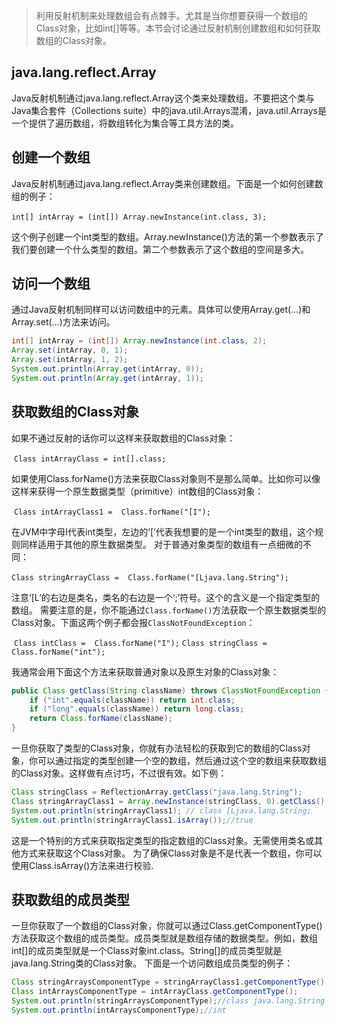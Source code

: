 > 利用反射机制来处理数组会有点棘手。尤其是当你想要获得一个数组的Class对象，比如int[]等等。本节会讨论通过反射机制创建数组和如何获取数组的Class对象。

## java.lang.reflect.Array

Java反射机制通过java.lang.reflect.Array这个类来处理数组。不要把这个类与Java集合套件（Collections suite）中的java.util.Arrays混淆，java.util.Arrays是一个提供了遍历数组，将数组转化为集合等工具方法的类。

## 创建一个数组

Java反射机制通过java.lang.reflect.Array类来创建数组。下面是一个如何创建数组的例子：

​		`int[] intArray = (int[]) Array.newInstance(int.class, 3);`

这个例子创建一个int类型的数组。Array.newInstance()方法的第一个参数表示了我们要创建一个什么类型的数组。第二个参数表示了这个数组的空间是多大。

## 访问一个数组

通过Java反射机制同样可以访问数组中的元素。具体可以使用Array.get(…)和Array.set(…)方法来访问。

```java
int[] intArray = (int[]) Array.newInstance(int.class, 2);
Array.set(intArray, 0, 1);
Array.set(intArray, 1, 2);
System.out.println(Array.get(intArray, 0));
System.out.println(Array.get(intArray, 1));
```

## 获取数组的Class对象

如果不通过反射的话你可以这样来获取数组的Class对象：

​		`Class intArrayClass = int[].class;`

如果使用Class.forName()方法来获取Class对象则不是那么简单。比如你可以像这样来获得一个原生数据类型（primitive）int数组的Class对象：

​		`Class intArrayClass1 =  Class.forName("[I");`

在JVM中字母I代表int类型，左边的‘[’代表我想要的是一个int类型的数组，这个规则同样适用于其他的原生数据类型。
对于普通对象类型的数组有一点细微的不同：

​		`Class stringArrayClass =  Class.forName("[Ljava.lang.String");`

注意‘[L’的右边是类名，类名的右边是一个‘;’符号。这个的含义是一个指定类型的数组。
需要注意的是，你不能通过`Class.forName()`方法获取一个原生数据类型的Class对象。下面这两个例子都会报`ClassNotFoundException`：

​		`Class intClass =  Class.forName("I");`
​		`Class stringClass =  Class.forName("int");`

我通常会用下面这个方法来获取普通对象以及原生对象的Class对象：

```java
public Class getClass(String className) throws ClassNotFoundException {
    if ("int".equals(className)) return int.class;
    if ("long".equals(className)) return long.class;
    return Class.forName(className);
}
```

一旦你获取了类型的Class对象，你就有办法轻松的获取到它的数组的Class对象，你可以通过指定的类型创建一个空的数组，然后通过这个空的数组来获取数组的Class对象。这样做有点讨巧，不过很有效。如下例：

```java
Class stringClass = ReflectionArray.getClass("java.lang.String");
Class stringArrayClass1 = Array.newInstance(stringClass, 0).getClass();
System.out.println(stringArrayClass1); // class [Ljava.lang.String;
System.out.println(stringArrayClass1.isArray());//true
```

这是一个特别的方式来获取指定类型的指定数组的Class对象。无需使用类名或其他方式来获取这个Class对象。
为了确保Class对象是不是代表一个数组，你可以使用Class.isArray()方法来进行校验.

## 获取数组的成员类型

一旦你获取了一个数组的Class对象，你就可以通过Class.getComponentType()方法获取这个数组的成员类型。成员类型就是数组存储的数据类型。例如，数组int[]的成员类型就是一个Class对象int.class。String[]的成员类型就是java.lang.String类的Class对象。
下面是一个访问数组成员类型的例子：

```java
Class stringArraysComponentType = stringArrayClass1.getComponentType();
Class intArraysComponentType = intArrayClass.getComponentType();
System.out.println(stringArraysComponentType);//class java.lang.String
System.out.println(intArraysComponentType);//int
```